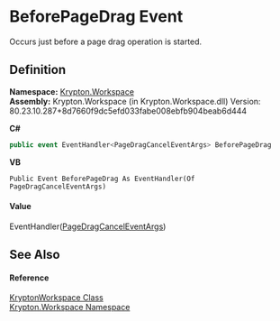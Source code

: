# BeforePageDrag Event


Occurs just before a page drag operation is started.



## Definition
**Namespace:** <a href="0dbf488f-9676-a1e5-a949-1b4bcea03d52.md">Krypton.Workspace</a>  
**Assembly:** Krypton.Workspace (in Krypton.Workspace.dll) Version: 80.23.10.287+8d7660f9dc5efd033fabe008ebfb904beab6d444

**C#**
``` C#
public event EventHandler<PageDragCancelEventArgs> BeforePageDrag
```
**VB**
``` VB
Public Event BeforePageDrag As EventHandler(Of PageDragCancelEventArgs)
```



#### Value
EventHandler(<a href="f4c96dc5-ef67-d08a-a0f9-ce78060f3713.md">PageDragCancelEventArgs</a>)

## See Also


#### Reference
<a href="a977050a-c9d5-1360-9b5d-5a07a77ae65c.md">KryptonWorkspace Class</a>  
<a href="0dbf488f-9676-a1e5-a949-1b4bcea03d52.md">Krypton.Workspace Namespace</a>  
